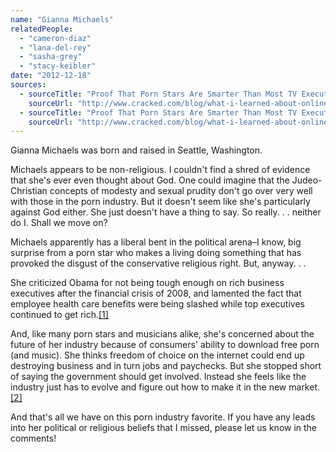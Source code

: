 ```yaml
---
name: "Gianna Michaels"
relatedPeople:
  - "cameron-diaz"
  - "lana-del-rey"
  - "sasha-grey"
  - "stacy-keibler"
date: "2012-12-18"
sources:
  - sourceTitle: "Proof That Porn Stars Are Smarter Than Most TV Executives."
    sourceUrl: "http://www.cracked.com/blog/what-i-learned-about-online-media-by-interviewing-pornstars/"
  - sourceTitle: "Proof That Porn Stars Are Smarter Than Most TV Executives."
    sourceUrl: "http://www.cracked.com/blog/what-i-learned-about-online-media-by-interviewing-pornstars/"
---
```


Gianna Michaels was born and raised in Seattle, Washington.

Michaels appears to be non-religious. I couldn't find a shred of evidence that she's ever even thought about God. One could imagine that the Judeo-Christian concepts of modesty and sexual prudity don't go over very well with those in the porn industry. But it doesn't seem like she's particularly against God either. She just doesn't have a thing to say. So really. . . neither do I. Shall we move on?

Michaels apparently has a liberal bent in the political arena–I know, big surprise from a porn star who makes a living doing something that has provoked the disgust of the conservative religious right. But, anyway. . .

She criticized Obama for not being tough enough on rich business executives after the financial crisis of 2008, and lamented the fact that employee health care benefits were being slashed while top executives continued to get rich.<a class="source-citation" href="http://www.cracked.com/blog/what-i-learned-about-online-media-by-interviewing-pornstars/" title="Proof That Porn Stars Are Smarter Than Most TV Executives.">[1]</a>

And, like many porn stars and musicians alike, she's concerned about the future of her industry because of consumers' ability to download free porn (and music). She thinks freedom of choice on the internet could end up destroying business and in turn jobs and paychecks. But she stopped short of saying the government should get involved. Instead she feels like the industry just has to evolve and figure out how to make it in the new market.<a class="source-citation" href="http://www.cracked.com/blog/what-i-learned-about-online-media-by-interviewing-pornstars/" title="Proof That Porn Stars Are Smarter Than Most TV Executives.">[2]</a>

And that's all we have on this porn industry favorite. If you have any leads into her political or religious beliefs that I missed, please let us know in the comments!